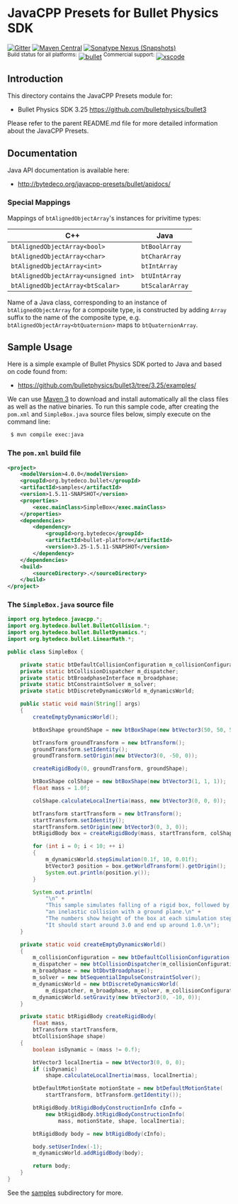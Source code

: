 JavaCPP Presets for Bullet Physics SDK
======================================

[![Gitter](https://badges.gitter.im/bytedeco/javacpp.svg)](https://gitter.im/bytedeco/javacpp) [![Maven Central](https://maven-badges.herokuapp.com/maven-central/org.bytedeco/bullet/badge.svg)](https://maven-badges.herokuapp.com/maven-central/org.bytedeco/bullet) [![Sonatype Nexus (Snapshots)](https://img.shields.io/nexus/s/https/oss.sonatype.org/org.bytedeco/bullet.svg)](http://bytedeco.org/builds/)  
<sup>Build status for all platforms:</sup> [![bullet](https://github.com/bytedeco/javacpp-presets/workflows/bullet/badge.svg)](https://github.com/bytedeco/javacpp-presets/actions?query=workflow%3Abullet)  <sup>Commercial support:</sup> [![xscode](https://img.shields.io/badge/Available%20on-xs%3Acode-blue?style=?style=plastic&logo=appveyor&logo=data:image/png;base64,iVBORw0KGgoAAAANSUhEUgAAAEAAAABACAMAAACdt4HsAAAAGXRFWHRTb2Z0d2FyZQBBZG9iZSBJbWFnZVJlYWR5ccllPAAAAAZQTFRF////////VXz1bAAAAAJ0Uk5T/wDltzBKAAAAlUlEQVR42uzXSwqAMAwE0Mn9L+3Ggtgkk35QwcnSJo9S+yGwM9DCooCbgn4YrJ4CIPUcQF7/XSBbx2TEz4sAZ2q1RAECBAiYBlCtvwN+KiYAlG7UDGj59MViT9hOwEqAhYCtAsUZvL6I6W8c2wcbd+LIWSCHSTeSAAECngN4xxIDSK9f4B9t377Wd7H5Nt7/Xz8eAgwAvesLRjYYPuUAAAAASUVORK5CYII=)](https://xscode.com/bytedeco/javacpp-presets)


Introduction
------------
This directory contains the JavaCPP Presets module for:

 * Bullet Physics SDK 3.25  https://github.com/bulletphysics/bullet3

Please refer to the parent README.md file for more detailed information about the JavaCPP Presets.


Documentation
-------------
Java API documentation is available here:

 * http://bytedeco.org/javacpp-presets/bullet/apidocs/


### Special Mappings
Mappings of `btAlignedObjectArray`'s instances for privitime types:

| C++                                  | Java            |
|--------------------------------------|-----------------|
| `btAlignedObjectArray<bool>`         | `btBoolArray`   |
| `btAlignedObjectArray<char>`         | `btCharArray`   |
| `btAlignedObjectArray<int>`          | `btIntArray`    |
| `btAlignedObjectArray<unsigned int>` | `btUIntArray`   |
| `btAlignedObjectArray<btScalar>`     | `btScalarArray` |

Name of a Java class, corresponding to an instance of `btAlignedObjectArray`
for a composite type, is constructed by adding `Array` suffix to the name of
the composite type, e.g. `btAlignedObjectArray<btQuaternion>` maps to
`btQuaternionArray`.


Sample Usage
------------
Here is a simple example of Bullet Physics SDK ported to Java and based on code found from:

 * https://github.com/bulletphysics/bullet3/tree/3.25/examples/

We can use [Maven 3](http://maven.apache.org/) to download and install automatically all the class files as well as the native binaries. To run this sample code, after creating the `pom.xml` and `SimpleBox.java` source files below, simply execute on the command line:
```bash
 $ mvn compile exec:java
```

### The `pom.xml` build file
```xml
<project>
    <modelVersion>4.0.0</modelVersion>
    <groupId>org.bytedeco.bullet</groupId>
    <artifactId>samples</artifactId>
    <version>1.5.11-SNAPSHOT</version>
    <properties>
        <exec.mainClass>SimpleBox</exec.mainClass>
    </properties>
    <dependencies>
        <dependency>
            <groupId>org.bytedeco</groupId>
            <artifactId>bullet-platform</artifactId>
            <version>3.25-1.5.11-SNAPSHOT</version>
        </dependency>
    </dependencies>
    <build>
        <sourceDirectory>.</sourceDirectory>
    </build>
</project>
```

### The `SimpleBox.java` source file
```java
import org.bytedeco.javacpp.*;
import org.bytedeco.bullet.BulletCollision.*;
import org.bytedeco.bullet.BulletDynamics.*;
import org.bytedeco.bullet.LinearMath.*;

public class SimpleBox {

    private static btDefaultCollisionConfiguration m_collisionConfiguration;
    private static btCollisionDispatcher m_dispatcher;
    private static btBroadphaseInterface m_broadphase;
    private static btConstraintSolver m_solver;
    private static btDiscreteDynamicsWorld m_dynamicsWorld;

    public static void main(String[] args)
    {
        createEmptyDynamicsWorld();

        btBoxShape groundShape = new btBoxShape(new btVector3(50, 50, 50));

        btTransform groundTransform = new btTransform();
        groundTransform.setIdentity();
        groundTransform.setOrigin(new btVector3(0, -50, 0));

        createRigidBody(0, groundTransform, groundShape);

        btBoxShape colShape = new btBoxShape(new btVector3(1, 1, 1));
        float mass = 1.0f;

        colShape.calculateLocalInertia(mass, new btVector3(0, 0, 0));

        btTransform startTransform = new btTransform();
        startTransform.setIdentity();
        startTransform.setOrigin(new btVector3(0, 3, 0));
        btRigidBody box = createRigidBody(mass, startTransform, colShape);

        for (int i = 0; i < 10; ++ i)
        {
            m_dynamicsWorld.stepSimulation(0.1f, 10, 0.01f);
            btVector3 position = box.getWorldTransform().getOrigin();
            System.out.println(position.y());
        }

        System.out.println(
            "\n" +
            "This sample simulates falling of a rigid box, followed by \n" +
            "an inelastic collision with a ground plane.\n" +
            "The numbers show height of the box at each simulation step. \n" +
            "It should start around 3.0 and end up around 1.0.\n");
    }

    private static void createEmptyDynamicsWorld()
    {
        m_collisionConfiguration = new btDefaultCollisionConfiguration();
        m_dispatcher = new btCollisionDispatcher(m_collisionConfiguration);
        m_broadphase = new btDbvtBroadphase();
        m_solver = new btSequentialImpulseConstraintSolver();
        m_dynamicsWorld = new btDiscreteDynamicsWorld(
            m_dispatcher, m_broadphase, m_solver, m_collisionConfiguration);
        m_dynamicsWorld.setGravity(new btVector3(0, -10, 0));
    }

    private static btRigidBody createRigidBody(
        float mass,
        btTransform startTransform,
        btCollisionShape shape)
    {
        boolean isDynamic = (mass != 0.f);

        btVector3 localInertia = new btVector3(0, 0, 0);
        if (isDynamic)
            shape.calculateLocalInertia(mass, localInertia);

        btDefaultMotionState motionState = new btDefaultMotionState(
            startTransform, btTransform.getIdentity());

        btRigidBody.btRigidBodyConstructionInfo cInfo =
            new btRigidBody.btRigidBodyConstructionInfo(
                mass, motionState, shape, localInertia);

        btRigidBody body = new btRigidBody(cInfo);

        body.setUserIndex(-1);
        m_dynamicsWorld.addRigidBody(body);

        return body;
    }
}
```

See the [samples](samples) subdirectory for more.
